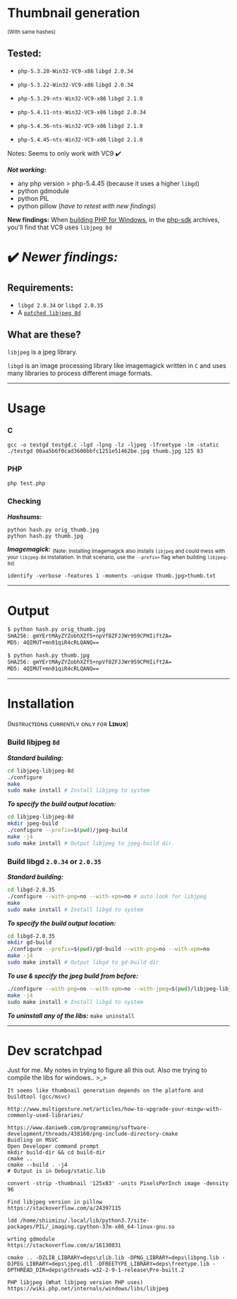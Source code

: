 # Thumbnail generation
<sub>(With same hashes)</sub>

## Tested:
* `php-5.3.20-Win32-VC9-x86` `libgd 2.0.34`

* `php-5.3.22-Win32-VC9-x86` `libgd 2.0.34`

* `php-5.3.29-nts-Win32-VC9-x86` `libgd 2.1.0`

* `php-5.4.11-nts-Win32-VC9-x86` `libgd 2.0.34`

* `php-5.4.36-nts-Win32-VC9-x86` `libgd 2.1.0`

* `php-5.4.45-nts-Win32-VC9-x86` `libgd 2.1.0`

Notes: Seems to only work with VC9 ✔️

__*Not working:*__
* any php version > php-5.4.45 (because it uses a higher `libgd`)
* python gdmodule
* python PIL
* python pillow (_have to retest with new findings_)

**New findings:**
When [building PHP for Windows](https://wiki.php.net/internals/windows/stepbystepbuild), in the [php-sdk](https://windows.php.net/downloads/php-sdk/) archives, you'll find that VC9 uses `libjpeg 8d`

# ✔️ *Newer findings:*

## Requirements:

* `libgd 2.0.34` or `libgd 2.0.35`
* A [`patched libjpeg 8d`](https://github.com/winlibs/libjpeg/releases/tag/libjpeg-8d)

## What are these?
`libjpeg` is a jpeg library.

`libgd` is an image processing library like imagemagick written in `C` and uses many libraries to process different image formats.

---

# Usage
### C
```
gcc -o testgd testgd.c -lgd -lpng -lz -ljpeg -lfreetype -lm -static
./testgd 00aa5b6f0cad3600bbfc1251e51462be.jpg thumb.jpg 125 83
```

### PHP
```
php test.php
```

### Checking

__*Hashsums:*__
```
python hash.py orig_thumb.jpg
python hash.py thumb.jpg
```

__*Imagemagick:*__
<sub>(Note: Installing Imagemagick also installs `libjpeg` and could mess with your `libjpeg-8d` installation. In that scenario, use the `--prefix=` flag when building `libjpeg-8d`)</sub>
```
identify -verbose -features 1 -moments -unique thumb.jpg>thumb.txt
```
---
# Output
```bash
$ python hash.py orig_thumb.jpg
SHA256: gmYErtMAyZYZobhXZf5+npVf8ZFJJWr959CPHIift2A=
MD5: 4QIMUT+mn01qiR4cRLQANQ==

$ python hash.py thumb.jpg
SHA256: gmYErtMAyZYZobhXZf5+npVf8ZFJJWr959CPHIift2A=
MD5: 4QIMUT+mn01qiR4cRLQANQ==
```
---
# Installation

(Iɴsᴛʀᴜᴄᴛɪᴏɴs ᴄᴜʀʀᴇɴᴛʟʏ ᴏɴʟʏ ғᴏʀ **Lɪɴᴜx**)

### Build libjpeg `8d`


__*Standard building:*__
```bash
cd libjpeg-libjpeg-8d
./configure
make
sudo make install # Install libjpeg to system
```

__*To specify the build output location:*__
```bash
cd libjpeg-libjpeg-8d
mkdir jpeg-build
./configure --prefix=$(pwd)/jpeg-build
make -j4
sudo make install # Output libjpeg to jpeg-build dir
```

### Build libgd `2.0.34` or `2.0.35`

__*Standard building:*__
```bash
cd libgd-2.0.35
./configure --with-png=no --with-xpm=no # auto look for libjpeg
make
sudo make install # Install libgd to system
```

__*To specify the build output location:*__
```bash
cd libgd-2.0.35
mkdir gd-build
./configure --prefix=$(pwd)/gd-build --with-png=no --with-xpm=no 
make -j4
sudo make install # Output libgd to gd-build dir
```

__*To use & specify the jpeg build from before:*__
```bash
./configure --with-png=no --with-xpm=no --with-jpeg=$(pwd)/libjpeg-libjpeg-8d/jpeg-build
make -j4
sudo make install # Install libgd to system
```

__*To uninstall any of the libs:*__
`make uninstall`

---

# Dev scratchpad
Just for me. My notes in trying to figure all this out. Also me trying to compile the libs for windows.. >_>
```
It seems like thumbnail generation depends on the platform and buildtool (gcc/msvc)

http://www.multigesture.net/articles/how-to-upgrade-your-mingw-with-commonly-used-libraries/

https://www.daniweb.com/programming/software-development/threads/438160/png-include-directory-cmake
Buidling on MSVC
Open Developer command prompt
mkdir build-dir && cd build-dir
cmake ..
cmake --build . -j4
# Output is in Debug/static.lib
```

```
convert -strip -thumbnail '125x83' -units PixelsPerInch image -density 96 

Find libjpeg version in pillow
https://stackoverflow.com/a/24397115

ldd /home/shiimizu/.local/lib/python3.7/site-packages/PIL/_imaging.cpython-37m-x86_64-linux-gnu.so

wrting gdmodule
https://stackoverflow.com/a/16130031
```
```
cmake .. -DZLIB_LIBRARY=deps\zlib.lib -DPNG_LIBRARY=deps\libpng.lib -DJPEG_LIBRARY=deps\jpeg.dll -DFREETYPE_LIBRARY=deps\freetype.lib -DPTHREAD_DIR=deps\pthreads-w32-2-9-1-release\Pre-built.2
```
```
PHP libjpeg (What libjpeg version PHP uses)
https://wiki.php.net/internals/windows/libs/libjpeg
```